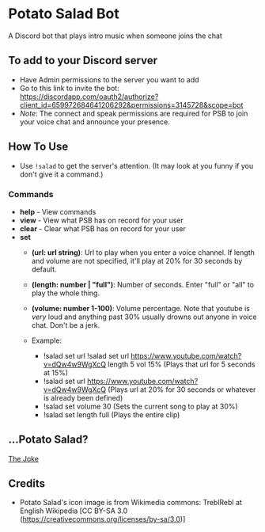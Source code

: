 # Potato Salad Bot
A Discord bot that plays intro music when someone joins the chat

## To add to your Discord server
- Have Admin permissions to the server you want to add
- Go to this link to invite the bot: https://discordapp.com/oauth2/authorize?client_id=659972684641206292&permissions=3145728&scope=bot
- _Note_: The connect and speak permissions are required for PSB to join your voice chat and announce your presence.

## How To Use
- Use ```!salad``` to get the server's attention. (It may look at you funny if you don't give it a command.)

### Commands
- **help** - View commands
- **view** - View what PSB has on record for your user
- **clear** - Clear what PSB has on record for your user
- **set**
    - **(url: url string)**: Url to play when you enter a voice channel. If length and volume are not specified, it'll play at 20% for 30 seconds by default.
    - **(length: number | "full")**: Number of seconds. Enter "full" or "all" to play the whole thing.
    - **(volume: number 1-100)**: Volume percentage. Note that youtube is _very_ loud and anything past 30% usually drowns out anyone in voice chat. Don't be a jerk.
    
    - Example:
        - !salad set url !salad set url https://www.youtube.com/watch?v=dQw4w9WgXcQ length 5 vol 15% (Plays that url for 5 seconds at 15%)
        - !salad set url https://www.youtube.com/watch?v=dQw4w9WgXcQ (Plays url at 20% for 30 seconds or whatever is already been defined)
        - !salad set volume 30 (Sets the current song to play at 30%)
        - !salad set length full (Plays the entire clip)

## ...Potato Salad?
[The Joke](https://www.reddit.com/r/potatosalad/)

## Credits
- Potato Salad's icon image is from Wikimedia commons: TreblRebl at English Wikipedia [CC BY-SA 3.0 (https://creativecommons.org/licenses/by-sa/3.0)]